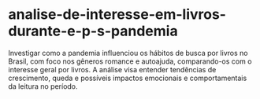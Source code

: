 # analise-de-interesse-em-livros-durante-e-p-s-pandemia
Investigar como a pandemia influenciou os hábitos de busca por livros no Brasil, com foco nos gêneros romance e autoajuda, comparando-os com o interesse geral por livros. A análise visa entender tendências de crescimento, queda e possíveis impactos emocionais e comportamentais da leitura no período.
